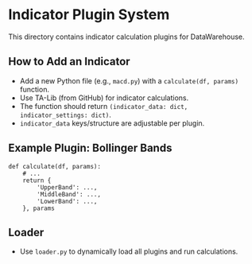 # Indicator Plugin System

This directory contains indicator calculation plugins for DataWarehouse.

## How to Add an Indicator
- Add a new Python file (e.g., `macd.py`) with a `calculate(df, params)` function.
- Use TA-Lib (from GitHub) for indicator calculations.
- The function should return `(indicator_data: dict, indicator_settings: dict)`.
- `indicator_data` keys/structure are adjustable per plugin.

## Example Plugin: Bollinger Bands
```
def calculate(df, params):
    # ...
    return {
        'UpperBand': ...,
        'MiddleBand': ...,
        'LowerBand': ...,
    }, params
```

## Loader
- Use `loader.py` to dynamically load all plugins and run calculations.
